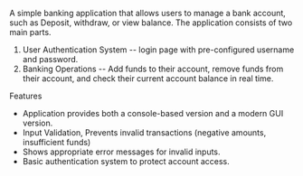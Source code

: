 A simple banking application that allows users to manage a bank account, such as Deposit, withdraw, or view balance. The application consists of two main parts.

1. User Authentication System  -- login page with pre-configured username and password.
2. Banking Operations -- Add funds to their account, remove funds from their account, and check their current account balance in real time.

Features
- Application provides both a console-based version and a modern GUI version.
- Input Validation, Prevents invalid transactions (negative amounts, insufficient funds)
- Shows appropriate error messages for invalid inputs.
- Basic authentication system to protect account access.







   

